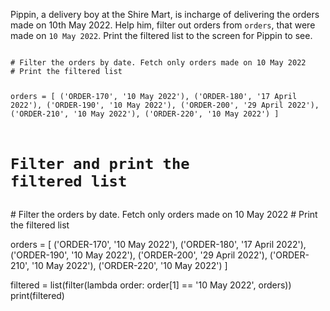Pippin, a delivery boy at the Shire Mart, is incharge of delivering the orders made on 10th May 2022. Help him, filter out orders from `orders`, that were made on `10 May 2022`. Print the filtered list to the screen for Pippin to see.


<codeblock language="python" type="exercise" testMode="fixedInput">
<code>
# Filter the orders by date. Fetch only orders made on 10 May 2022
# Print the filtered list

orders = [
  ('ORDER-170', '10 May 2022'),
  ('ORDER-180', '17 April 2022'),
  ('ORDER-190', '10 May 2022'),
  ('ORDER-200', '29 April 2022'),
  ('ORDER-210', '10 May 2022'),
  ('ORDER-220', '10 May 2022')
]

# Filter and print the filtered list
</code>

<solution>
# Filter the orders by date. Fetch only orders made on 10 May 2022
# Print the filtered list

orders = [
  ('ORDER-170', '10 May 2022'),
  ('ORDER-180', '17 April 2022'),
  ('ORDER-190', '10 May 2022'),
  ('ORDER-200', '29 April 2022'),
  ('ORDER-210', '10 May 2022'),
  ('ORDER-220', '10 May 2022')
]

filtered = list(filter(lambda order: order[1] == '10 May 2022', orders))
print(filtered)
</solution>
</codeblock>